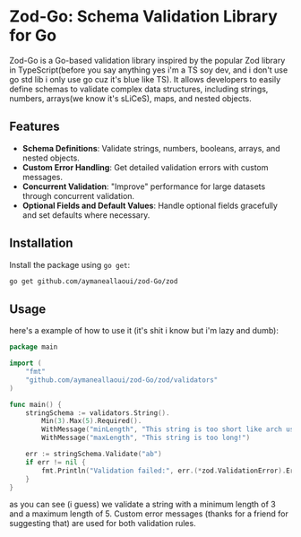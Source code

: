 # Zod-Go: Schema Validation Library for Go

Zod-Go is a Go-based validation library inspired by the popular Zod library in TypeScript(before you say anything yes i'm a TS soy dev, and i don't use go std lib i only use go cuz it's blue like TS). It allows developers to easily define schemas to validate complex data structures, including strings, numbers, arrays(we know it's sLiCeS), maps, and nested objects.

## Features

- **Schema Definitions**: Validate strings, numbers, booleans, arrays, and nested objects.
- **Custom Error Handling**: Get detailed validation errors with custom messages.
- **Concurrent Validation**: "Improve" performance for large datasets through concurrent validation.
- **Optional Fields and Default Values**: Handle optional fields gracefully and set defaults where necessary.

## Installation

Install the package using `go get`:

```bash
go get github.com/aymaneallaoui/zod-Go/zod
```

## Usage

here's a example of how to use it (it's shit i know but i'm lazy and dumb):

```go
package main

import (
	"fmt"
	"github.com/aymaneallaoui/zod-Go/zod/validators"
)

func main() {
	stringSchema := validators.String().
		Min(3).Max(5).Required().
		WithMessage("minLength", "This string is too short like arch users 😒!").
		WithMessage("maxLength", "This string is too long!")

	err := stringSchema.Validate("ab")
	if err != nil {
		fmt.Println("Validation failed:", err.(*zod.ValidationError).ErrorJSON())
	}
}

```

as you can see (i guess) we validate a string with a minimum length of 3 and a maximum length of 5.
Custom error messages (thanks for a friend for suggesting that) are used for both validation rules.
